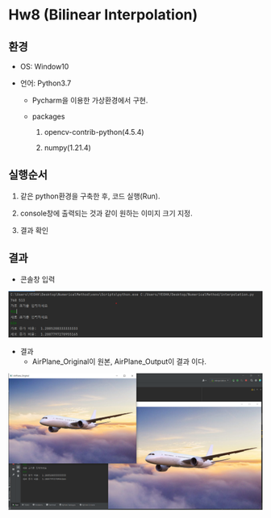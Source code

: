 # Hw8 (Bilinear Interpolation)

## 환경

- OS: Window10

- 언어: Python3.7

  - Pycharm을 이용한 가상환경에서 구현.

  - packages

    1. opencv-contrib-python(4.5.4)

    2. numpy(1.21.4)

       

## 실행순서

1. 같은 python환경을 구축한 후, 코드 실행(Run).

2. console창에 출력되는 것과 같이 원하는 이미지 크기 지정.
3. 결과 확인



## 결과

- 콘솔창 입력

![](./console.png)



- 결과
  - AirPlane_Original이 원본, AirPlane_Output이 결과 이다.

![result](./result.png)

